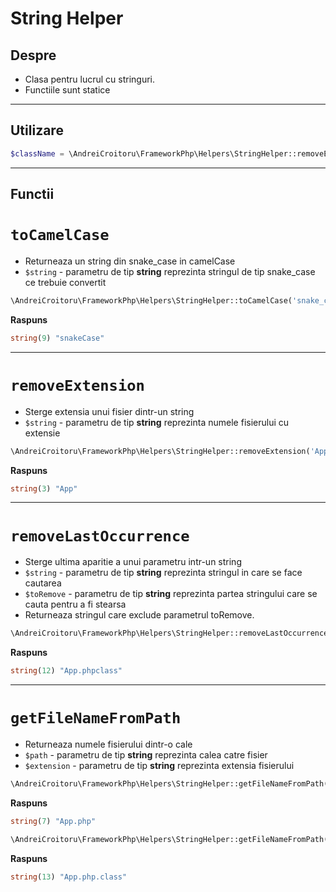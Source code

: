 # String Helper

## Despre

- Clasa pentru lucrul cu stringuri.
- Functiile sunt statice

---

## Utilizare

```php
$className = \AndreiCroitoru\FrameworkPhp\Helpers\StringHelper::removeExtension($classFile);
```

---

## Functii
# `toCamelCase`
- Returneaza un string din snake_case in camelCase
- `$string` - parametru de tip **string** reprezinta stringul de tip snake_case ce trebuie convertit
    
```php
\AndreiCroitoru\FrameworkPhp\Helpers\StringHelper::toCamelCase('snake_case');
```   

**Raspuns**

```php
string(9) "snakeCase"
````

---

# `removeExtension`
- Sterge extensia unui fisier dintr-un string
- `$string` - parametru de tip **string** reprezinta numele fisierului cu extensie
    
```php
\AndreiCroitoru\FrameworkPhp\Helpers\StringHelper::removeExtension('App.php');
```

**Raspuns**

```php
string(3) "App"
```

---

# `removeLastOccurrence`
- Sterge ultima aparitie a unui parametru intr-un string
- `$string` - parametru de tip **string** reprezinta stringul in care se face cautarea
- `$toRemove` - parametru de tip **string** reprezinta partea stringului care se cauta pentru a fi stearsa
- Returneaza stringul care exclude parametrul toRemove.

```php
\AndreiCroitoru\FrameworkPhp\Helpers\StringHelper::removeLastOccurrence('App.php.class', '.');
``` 

**Raspuns**
```php
string(12) "App.phpclass"
```

---

# `getFileNameFromPath`
- Returneaza numele fisierului dintr-o cale
- `$path` - parametru de tip **string** reprezinta calea catre fisier
- `$extension` - parametru de tip **string** reprezinta extensia fisierului

```php
\AndreiCroitoru\FrameworkPhp\Helpers\StringHelper::getFileNameFromPath('AndreiCroitoru\FrameworkPhp\App.php.class', '.class');
```

**Raspuns**
```php
string(7) "App.php"
```

```php
\AndreiCroitoru\FrameworkPhp\Helpers\StringHelper::getFileNameFromPath('AndreiCroitoru\FrameworkPhp\App.php.class', '.php');
```

**Raspuns**
```php
string(13) "App.php.class"
```
